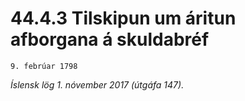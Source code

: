 # 44.4.3 Tilskipun um áritun afborgana á skuldabréf

`9. febrúar 1798`

_Íslensk lög 1. nóvember 2017 (útgáfa 147)._


